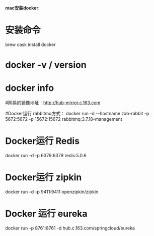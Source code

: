 **mac安装docker:**
# 安装命令
brew cask install docker

# docker -v / version
# docker info

#网易的镜像地址：http://hub-mirror.c.163.com

#Docker运行 rabbitmq方式：
docker run -d --hostname zxb-rabbit -p 5672:5672 -p 15672:15672 rabbitmq:3.7.18-management

# Docker运行 Redis
docker run -d -p 6379:6379 redis:5.0.6

# Docker运行 zipkin
docker run -d -p 9411:9411 openzipkin/zipkin

# Docker 运行 eureka
docker run -p 8761:8761 -d hub.c.163.com/springcloud/eureka
